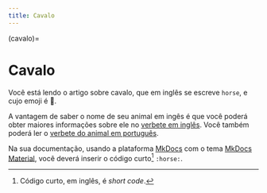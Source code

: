 ```yaml
---
title: Cavalo
---
```


(cavalo)=

# Cavalo

Você está lendo o artigo sobre cavalo, que em inglês se escreve 
`horse`, e cujo emoji é 🐎.

A vantagem de saber o nome de seu animal em ingês é que você poderá obter maiores informações sobre ele no [verbete em inglês](wikien:horse). 
Você também poderá ler o [verbete do animal em português](wikipt:cavalo).

Na sua documentação, usando a plataforma [MkDocs](https://www.mkdocs.org/) com o tema [MkDocs Material](https://squidfunk.github.io/mkdocs-material/),
você deverá inserir o código curto[^1] `:horse:`.

[^1]: Código curto, em inglês, é *short code*.
